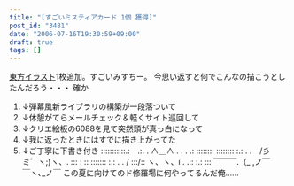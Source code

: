 ```yaml
---
title: "[すごいミスティアカード 1個 獲得]"
post_id: "3481"
date: "2006-07-16T19:30:59+09:00"
draft: true
tags: []
---
```



[東方イラスト](/3480)1枚追加。すごいみすちー。 今思い返すと何でこんなの描こうとしたんだろう・・・ 確か

  1. ↓弾幕風新ライブラリの構築が一段落ついて
  2. ↓休憩がてらメールチェック＆軽くサイト巡回して
  3. ↓クリエ絵板の6088を見て突然頭が真っ白になって
  4. ↓我に返ったときにはすでに描き上がってた
  5. ↓ご丁寧に下書き付き
:::::::::::.:　.:. . ∧＿∧ . . . .: :::::::: :::::::: :.: . .　/彡ミ゛ヽ;)ヽ、. ::: : :: ::::::: :.: . . / :::/:: ヽ、ヽ、i . .:: :.: ::: ￣￣￣.（_ ,ノ￣￣ヽ､_ノ￣ この夏に向けてのド修羅場に何やってるんだ俺……
